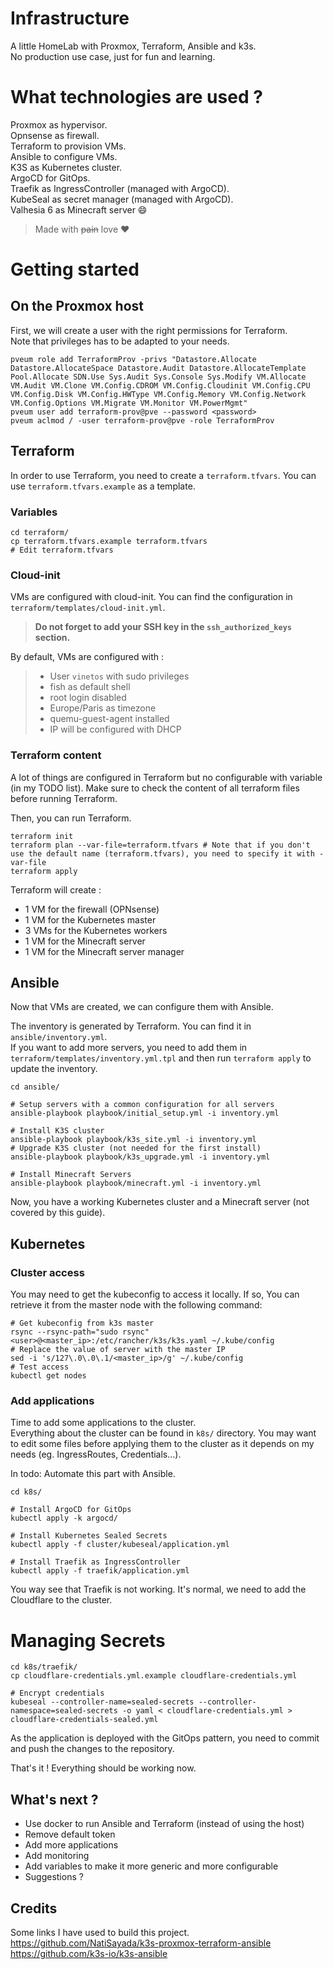 # Infrastructure
A little HomeLab with Proxmox, Terraform, Ansible and k3s.  
No production use case, just for fun and learning.

# What technologies are used ?
Proxmox as hypervisor.  
Opnsense as firewall.  
Terraform to provision VMs.  
Ansible to configure VMs.  
K3S as Kubernetes cluster.  
ArgoCD for GitOps.  
Traefik as IngressController (managed with ArgoCD).  
KubeSeal as secret manager (managed with ArgoCD).  
Valhesia 6 as Minecraft server :smile:  


> Made with ~~pain~~ love :heart:

# Getting started
## On the Proxmox host
First, we will create a user with the right permissions for Terraform.  
Note that privileges has to be adapted to your needs.
```shell
pveum role add TerraformProv -privs "Datastore.Allocate Datastore.AllocateSpace Datastore.Audit Datastore.AllocateTemplate Pool.Allocate SDN.Use Sys.Audit Sys.Console Sys.Modify VM.Allocate VM.Audit VM.Clone VM.Config.CDROM VM.Config.Cloudinit VM.Config.CPU VM.Config.Disk VM.Config.HWType VM.Config.Memory VM.Config.Network VM.Config.Options VM.Migrate VM.Monitor VM.PowerMgmt"
pveum user add terraform-prov@pve --password <password>
pveum aclmod / -user terraform-prov@pve -role TerraformProv
```

## Terraform
In order to use Terraform, you need to create a `terraform.tfvars`. You can use `terraform.tfvars.example` as a template.

### Variables
```shell
cd terraform/
cp terraform.tfvars.example terraform.tfvars
# Edit terraform.tfvars
```

### Cloud-init
VMs are configured with cloud-init. You can find the configuration in `terraform/templates/cloud-init.yml`.
> **Do not forget to add your SSH key in the `ssh_authorized_keys` section.**

By default, VMs are configured with :

> - User `vinetos` with sudo privileges
> - fish as default shell
> - root login disabled
> - Europe/Paris as timezone
> - quemu-guest-agent installed
> - IP will be configured with DHCP

### Terraform content
A lot of things are configured in Terraform but no configurable with variable (in my TODO list). Make sure to check the content of all terraform files before running Terraform.

Then, you can run Terraform.

```shell
terraform init
terraform plan --var-file=terraform.tfvars # Note that if you don't use the default name (terraform.tfvars), you need to specify it with -var-file
terraform apply
```

Terraform will create :
- 1 VM for the firewall (OPNsense)
- 1 VM for the Kubernetes master
- 3 VMs for the Kubernetes workers
- 1 VM for the Minecraft server
- 1 VM for the Minecraft server manager

## Ansible
Now that VMs are created, we can configure them with Ansible.  

The inventory is generated by Terraform. You can find it in `ansible/inventory.yml`.  
If you want to add more servers, you need to add them in `terraform/templates/inventory.yml.tpl` and then run `terraform apply` to update the inventory.

```shell
cd ansible/

# Setup servers with a common configuration for all servers
ansible-playbook playbook/initial_setup.yml -i inventory.yml

# Install K3S cluster
ansible-playbook playbook/k3s_site.yml -i inventory.yml
# Upgrade K3S cluster (not needed for the first install)
ansible-playbook playbook/k3s_upgrade.yml -i inventory.yml

# Install Minecraft Servers
ansible-playbook playbook/minecraft.yml -i inventory.yml
```

Now, you have a working Kubernetes cluster and a Minecraft server (not covered by this guide).

## Kubernetes
### Cluster access
You may need to get the kubeconfig to access it locally. If so, You can retrieve it from the master node with the following command: 

```shell
# Get kubeconfig from k3s master
rsync --rsync-path="sudo rsync" <user>@<master_ip>:/etc/rancher/k3s/k3s.yaml ~/.kube/config
# Replace the value of server with the master IP
sed -i 's/127\.0\.0\.1/<master_ip>/g' ~/.kube/config
# Test access
kubectl get nodes
```

### Add applications
Time to add some applications to the cluster.  
Everything about the cluster can be found in `k8s/` directory. You may want to edit some files before applying them to the cluster as it depends on my needs (eg. IngressRoutes, Credentials...).

In todo: Automate this part with Ansible.
```shell
cd k8s/

# Install ArgoCD for GitOps
kubectl apply -k argocd/

# Install Kubernetes Sealed Secrets
kubectl apply -f cluster/kubeseal/application.yml

# Install Traefik as IngressController
kubectl apply -f traefik/application.yml
```

You way see that Traefik is not working. It's normal, we need to add the Cloudflare to the cluster.

# Managing Secrets
```shell
cd k8s/traefik/
cp cloudflare-credentials.yml.example cloudflare-credentials.yml
```
```shell
# Encrypt credentials
kubeseal --controller-name=sealed-secrets --controller-namespace=sealed-secrets -o yaml < cloudflare-credentials.yml > cloudflare-credentials-sealed.yml
```

As the application is deployed with the GitOps pattern, you need to commit and push the changes to the repository.

That's it ! Everything should be working now.

## What's next ?
- Use docker to run Ansible and Terraform (instead of using the host)
- Remove default token
- Add more applications
- Add monitoring
- Add variables to make it more generic and more configurable
- Suggestions ?

## Credits
Some links I have used to build this project.  
https://github.com/NatiSayada/k3s-proxmox-terraform-ansible  
https://github.com/k3s-io/k3s-ansible

